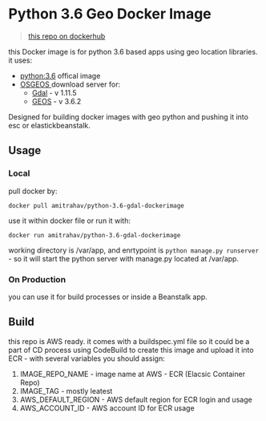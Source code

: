 # Python 3.6 Geo Docker Image
> [this repo on dockerhub](https://hub.docker.com/r/amitrahav/python-3.6-gdal-dockerimage/)

this Docker image is for python 3.6 based apps using geo location libraries.
it uses:
* [python:3.6](https://hub.docker.com/_/python/) offical image
* [OSGEOS ](http://www.osgeo.org/) download server for:
    * [Gdal](http://www.gdal.org/) - v 1.11.5
    * [GEOS](http://geos.osgeo.org/) - v 3.6.2


Designed for building docker images with geo python and pushing it into esc or elastickbeanstalk.
## Usage
### Local
pull docker by:
```
docker pull amitrahav/python-3.6-gdal-dockerimage
```

use it within docker file or run it with:
```
docker run amitrahav/python-3.6-gdal-dockerimage
```
working directory is /var/app, and enrtypoint is `python manage.py runserver` - so it will start the python server with manage.py located at /var/app.
### On Production

you can use it for build processes or inside a Beanstalk app. 

## Build
this repo is AWS ready.
it comes with a buildspec.yml file so it could be a part of CD process using CodeBuild to create this image and upload it into ECR - with several variables you should assign:
1. IMAGE_REPO_NAME - image name at AWS - ECR (Elacsic Container Repo)
2. IMAGE_TAG - mostly leatest
3. AWS_DEFAULT_REGION - AWS default region for ECR login and usage
4. AWS_ACCOUNT_ID - AWS account ID for ECR usage
